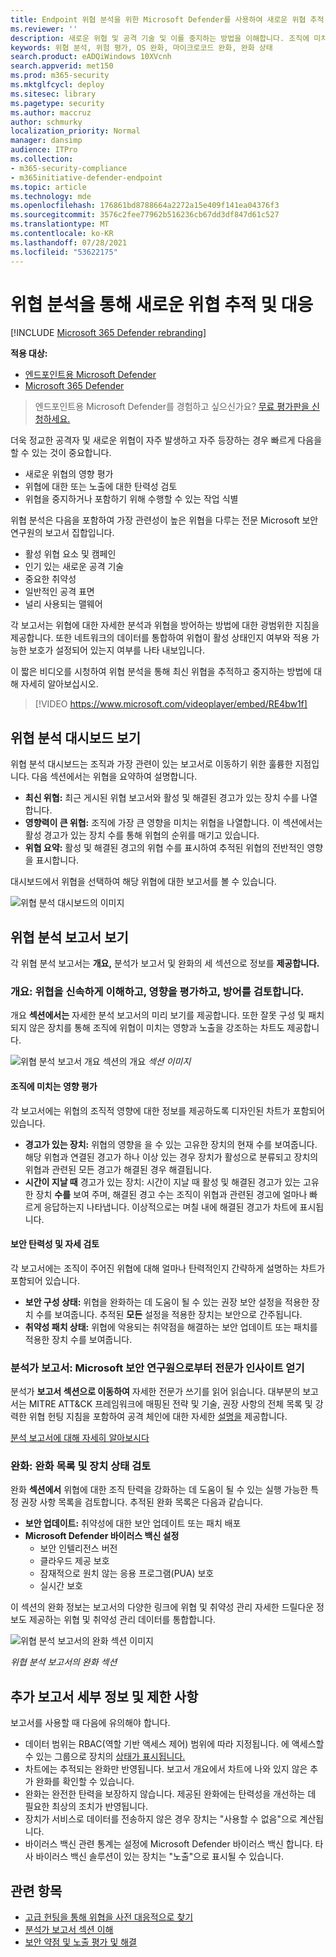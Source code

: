 ```yaml
---
title: Endpoint 위협 분석을 위한 Microsoft Defender를 사용하여 새로운 위협 추적 및 대응
ms.reviewer: ''
description: 새로운 위협 및 공격 기술 및 이를 중지하는 방법을 이해합니다. 조직에 미치는 영향을 평가하고 조직 탄력성 평가
keywords: 위협 분석, 위험 평가, OS 완화, 마이크로코드 완화, 완화 상태
search.product: eADQiWindows 10XVcnh
search.appverid: met150
ms.prod: m365-security
ms.mktglfcycl: deploy
ms.sitesec: library
ms.pagetype: security
ms.author: maccruz
author: schmurky
localization_priority: Normal
manager: dansimp
audience: ITPro
ms.collection:
- m365-security-compliance
- m365initiative-defender-endpoint
ms.topic: article
ms.technology: mde
ms.openlocfilehash: 176861bd8788664a2272a15e409f141ea04376f3
ms.sourcegitcommit: 3576c2fee77962b516236cb67dd3df847d61c527
ms.translationtype: MT
ms.contentlocale: ko-KR
ms.lasthandoff: 07/28/2021
ms.locfileid: "53622175"
---
```

# <a name="track-and-respond-to-emerging-threats-through-threat-analytics"></a>위협 분석을 통해 새로운 위협 추적 및 대응

[!INCLUDE [Microsoft 365 Defender rebranding](../../includes/microsoft-defender.md)]

**적용 대상:**
- [엔드포인트용 Microsoft Defender](https://go.microsoft.com/fwlink/?linkid=2154037)
- [Microsoft 365 Defender](https://go.microsoft.com/fwlink/?linkid=2118804)

> 엔드포인트용 Microsoft Defender를 경험하고 싶으신가요? [무료 평가판을 신청하세요.](https://www.microsoft.com/microsoft-365/windows/microsoft-defender-atp?ocid=docs-wdatp-exposedapis-abovefoldlink)

더욱 정교한 공격자 및 새로운 위협이 자주 발생하고 자주 등장하는 경우 빠르게 다음을 할 수 있는 것이 중요합니다.

- 새로운 위협의 영향 평가
- 위협에 대한 또는 노출에 대한 탄력성 검토
- 위협을 중지하거나 포함하기 위해 수행할 수 있는 작업 식별

위협 분석은 다음을 포함하여 가장 관련성이 높은 위협을 다루는 전문 Microsoft 보안 연구원의 보고서 집합입니다.

- 활성 위협 요소 및 캠페인
- 인기 있는 새로운 공격 기술
- 중요한 취약성
- 일반적인 공격 표면
- 널리 사용되는 맬웨어

각 보고서는 위협에 대한 자세한 분석과 위협을 방어하는 방법에 대한 광범위한 지침을 제공합니다. 또한 네트워크의 데이터를 통합하여 위협이 활성 상태인지 여부와 적용 가능한 보호가 설정되어 있는지 여부를 나타 내보입니다.

이 짧은 비디오를 시청하여 위협 분석을 통해 최신 위협을 추적하고 중지하는 방법에 대해 자세히 알아보십시오.

> [!VIDEO https://www.microsoft.com/videoplayer/embed/RE4bw1f]

## <a name="view-the-threat-analytics-dashboard"></a>위협 분석 대시보드 보기

위협 분석 대시보드는 조직과 가장 관련이 있는 보고서로 이동하기 위한 훌륭한 지점입니다. 다음 섹션에서는 위협을 요약하여 설명합니다.

- **최신 위협:** 최근 게시된 위협 보고서와 활성 및 해결된 경고가 있는 장치 수를 나열합니다.
- **영향력이 큰 위협:** 조직에 가장 큰 영향을 미치는 위협을 나열합니다. 이 섹션에서는 활성 경고가 있는 장치 수를 통해 위협의 순위를 매기고 있습니다.
- **위협 요약:** 활성 및 해결된 경고의 위협 수를 표시하여 추적된 위협의 전반적인 영향을 표시합니다.

대시보드에서 위협을 선택하여 해당 위협에 대한 보고서를 볼 수 있습니다.

![위협 분석 대시보드의 이미지](images/ta_dashboard.png)

## <a name="view-a-threat-analytics-report"></a>위협 분석 보고서 보기

각 위협 분석 보고서는 **개요,** 분석가 보고서 및 완화의 세 섹션으로 정보를 **제공합니다.** 

### <a name="overview-quickly-understand-the-threat-assess-its-impact-and-review-defenses"></a>개요: 위협을 신속하게 이해하고, 영향을 평가하고, 방어를 검토합니다.

개요 **섹션에서는** 자세한 분석 보고서의 미리 보기를 제공합니다. 또한 잘못 구성 및 패치되지 않은 장치를 통해 조직에 위협이 미치는 영향과 노출을 강조하는 차트도 제공합니다.

![위협 분석 보고서 개요 섹션의 개요 ](images/ta-overview.png)
 _섹션 이미지_

#### <a name="assess-the-impact-to-your-organization"></a>조직에 미치는 영향 평가

각 보고서에는 위협의 조직적 영향에 대한 정보를 제공하도록 디자인된 차트가 포함되어 있습니다.

- **경고가 있는 장치:** 위협의 영향을 을 수 있는 고유한 장치의 현재 수를 보여줍니다. 해당 위협과 연결된  경고가 하나 이상 있는 경우 장치가 활성으로 분류되고 장치의 위협과 관련된 모든 경고가 해결된 경우 해결됩니다.  
- **시간이 지날 때** 경고가 있는 장치:  시간이 지날 때 활성 및 해결된 경고가 있는 고유한 장치 **수를** 보여 주며, 해결된 경고 수는 조직이 위협과 관련된 경고에 얼마나 빠르게 응답하는지 나타냅니다. 이상적으로는 며칠 내에 해결된 경고가 차트에 표시됩니다.

#### <a name="review-security-resilience-and-posture"></a>보안 탄력성 및 자세 검토

각 보고서에는 조직이 주어진 위협에 대해 얼마나 탄력적인지 간략하게 설명하는 차트가 포함되어 있습니다.

- **보안 구성 상태:** 위협을 완화하는 데 도움이 될 수 있는 권장 보안 설정을 적용한 장치 수를 보여줍니다. 추적된 **모든** 설정을 적용한 장치는 보안으로 간주됩니다. 
- **취약성 패치 상태:** 위협에 악용되는 취약점을 해결하는 보안 업데이트 또는 패치를 적용한 장치 수를 보여줍니다.

### <a name="analyst-report-get-expert-insight-from-microsoft-security-researchers"></a>분석가 보고서: Microsoft 보안 연구원으로부터 전문가 인사이트 얻기

분석가 **보고서 섹션으로 이동하여** 자세한 전문가 쓰기를 읽어 읽습니다. 대부분의 보고서는 MITRE ATT&CK 프레임워크에 매핑된 전략 및 기술, 권장 사항의 전체 목록 및 강력한 위협 헌팅 지침을 포함하여 공격 체인에 대한 자세한 [설명을](advanced-hunting-overview.md) 제공합니다.

[분석 보고서에 대해 자세히 알아보시다](threat-analytics-analyst-reports.md)

### <a name="mitigations-review-list-of-mitigations-and-the-status-of-your-devices"></a>완화: 완화 목록 및 장치 상태 검토

완화 **섹션에서** 위협에 대한 조직 탄력을 강화하는 데 도움이 될 수 있는 실행 가능한 특정 권장 사항 목록을 검토합니다. 추적된 완화 목록은 다음과 같습니다.

- **보안 업데이트:** 취약성에 대한 보안 업데이트 또는 패치 배포
- **Microsoft Defender 바이러스 백신 설정**
  - 보안 인텔리전스 버전
  - 클라우드 제공 보호
  - 잠재적으로 원치 않는 응용 프로그램(PUA) 보호
  - 실시간 보호

이 섹션의 완화 정보는 보고서의 [](next-gen-threat-and-vuln-mgt.md)다양한 링크에 위협 및 취약성 관리 자세한 드릴다운 정보도 제공하는 위협 및 취약성 관리 데이터를 통합합니다.

![위협 분석 보고서의 완화 섹션 이미지](images/ta-mitigations.png)

_위협 분석 보고서의 완화 섹션_

## <a name="additional-report-details-and-limitations"></a>추가 보고서 세부 정보 및 제한 사항

보고서를 사용할 때 다음에 유의해야 합니다.

- 데이터 범위는 RBAC(역할 기반 액세스 제어) 범위에 따라 지정됩니다. 에 액세스할 수 있는 그룹으로 장치의 [상태가 표시됩니다.](machine-groups.md)
- 차트에는 추적되는 완화만 반영됩니다. 보고서 개요에서 차트에 나와 있지 않은 추가 완화를 확인할 수 있습니다.
- 완화는 완전한 탄력을 보장하지 않습니다. 제공된 완화에는 탄력성을 개선하는 데 필요한 최상의 조치가 반영됩니다.
- 장치가 서비스로 데이터를 전송하지 않은 경우 장치는 "사용할 수 없음"으로 계산됩니다.
- 바이러스 백신 관련 통계는 설정에 Microsoft Defender 바이러스 백신 합니다. 타사 바이러스 백신 솔루션이 있는 장치는 "노출"으로 표시될 수 있습니다.

## <a name="related-topics"></a>관련 항목

- [고급 헌팅을 통해 위협을 사전 대응적으로 찾기](advanced-hunting-overview.md)
- [분석가 보고서 섹션 이해](threat-analytics-analyst-reports.md)
- [보안 약점 및 노출 평가 및 해결](next-gen-threat-and-vuln-mgt.md)
